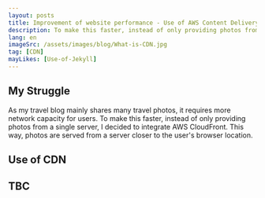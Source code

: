 ```yaml
---
layout: posts
title: Improvement of website performance - Use of AWS Content Delivery Network
description: To make this faster, instead of only providing photos from a single server, I decided to integrate AWS CloudFront. This way, photos are served from a server closer to the user's browser location.
lang: en
imageSrc: /assets/images/blog/What-is-CDN.jpg
tag: [CDN]
mayLikes: [Use-of-Jekyll]
---
```


## **My Struggle**
As my travel blog mainly shares many travel photos, it requires more network capacity for users. To make this faster, instead of only providing photos from a single server, I decided to integrate AWS CloudFront. This way, photos are served from a server closer to the user's browser location.

## **Use of CDN**
TBC
---